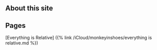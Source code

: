 ## About this site 

## Pages
[Everything is Relative] ({% link /iCloud/monkeyinshoes/everything is relative.md %})
